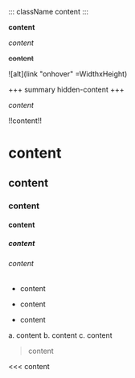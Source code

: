 ::: className
content
:::

**content**

*content*

~~content~~

![alt](link "onhover" =WidthxHeight)

+++ summary
hidden-content
+++

[TERM]: title

_content_

!!content!!

# content

## content

### content

#### content

##### content

###### content

- content
* content
+ content

a. content
b. content
c. content

> content

<<<
content
>>>
